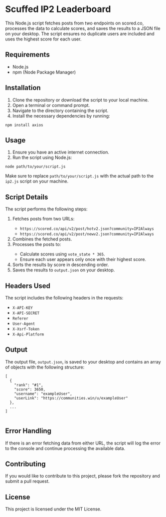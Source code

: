 <!DOCTYPE html>
<html lang="en">
<head>
    <meta charset="UTF-8">
    <meta name="viewport" content="width=device-width, initial-scale=1.0">
    <title>Scuffed IP2 Leaderboard</title>
</head>

<body>
    <h1>Scuffed IP2 Leaderboard</h1>
    <p>This Node.js script fetches posts from two endpoints on scored.co, processes the data to calculate scores, and saves the results to a JSON file on your desktop. The script ensures no duplicate users are included and uses the highest score for each user.</p>
    <h2>Requirements</h2>
    <ul>
        <li>Node.js</li>
        <li>npm (Node Package Manager)</li>
    </ul>
    <h2>Installation</h2>
    <ol>
        <li>Clone the repository or download the script to your local machine.</li>
        <li>Open a terminal or command prompt.</li>
        <li>Navigate to the directory containing the script.</li>
        <li>Install the necessary dependencies by running:</li>
    </ol>
    <pre><code>npm install axios</code></pre>
    <h2>Usage</h2>
    <ol>
        <li>Ensure you have an active internet connection.</li>
        <li>Run the script using Node.js:</li>
    </ol>
    <pre><code>node path/to/your/script.js</code></pre>
    <p>Make sure to replace <code>path/to/your/script.js</code> with the actual path to the <code>ip2.js</code> script on your machine.</p>
    <h2>Script Details</h2>
    <p>The script performs the following steps:</p>
    <ol>
        <li>Fetches posts from two URLs:</li>
        <ul>
            <li><code>https://scored.co/api/v2/post/hotv2.json?community=IP2Always</code></li>
            <li><code>https://scored.co/api/v2/post/newv2.json?community=IP2Always</code></li>
        </ul>
        <li>Combines the fetched posts.</li>
        <li>Processes the posts to:</li>
        <ul>
            <li>Calculate scores using <code>vote_state * 365</code>.</li>
            <li>Ensure each user appears only once with their highest score.</li>
        </ul>
        <li>Sorts the results by score in descending order.</li>
        <li>Saves the results to <code>output.json</code> on your desktop.</li>
    </ol>
    <h2>Headers Used</h2>
    <p>The script includes the following headers in the requests:</p>
    <ul>
        <li><code>X-API-KEY</code></li>
        <li><code>X-API-SECRET</code></li>
        <li><code>Referer</code></li>
        <li><code>User-Agent</code></li>
        <li><code>X-Xsrf-Token</code></li>
        <li><code>X-Api-Platform</code></li>
    </ul>
    <h2>Output</h2>
    <p>The output file, <code>output.json</code>, is saved to your desktop and contains an array of objects with the following structure:</p>
    <pre><code>[
  {
    "rank": "#1",
    "score": 3650,
    "username": "exampleUser",
    "userLink": "https://communities.win/u/exampleUser"
  },
  ...
]
    </code></pre>
    <h2>Error Handling</h2>
    <p>If there is an error fetching data from either URL, the script will log the error to the console and continue processing the available data.</p>
    <h2>Contributing</h2>
    <p>If you would like to contribute to this project, please fork the repository and submit a pull request.</p>
    <h2>License</h2>
    <p>This project is licensed under the MIT License.</p>
</body>

</html>
